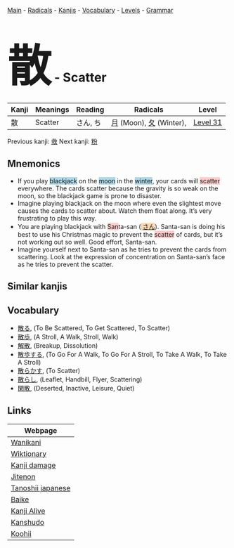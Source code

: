 <style> bigfont {font-size: 100px}</style>
[Main](../README.md) -
[Radicals](../radicals.md) -
[Kanjis](../kanjis.md) -
[Vocabulary](../vocabulary.md) -
[Levels](../levels.md) -
[Grammar](../grammar.md)
# <bigfont> 散</bigfont> - Scatter 

| Kanji | Meanings | Reading | Radicals | Level |
| --- | --- | --- | --- | --- |
| 散 | Scatter | さん, ち | [月](../radicals/月.md) (Moon), [夂](../radicals/夂.md) (Winter),  | [Level 31](../levels/wk_level31.md) |

Previous kanji: [救](救.md) Next kanji: [粉](粉.md) 

## Mnemonics
 * If you play <span style="background-color:#ADD8E6"> blackjack</span> on the <span style="background-color:#ADD8E6"> moon</span> in the <span style="background-color:#ADD8E6"> winter</span>, your cards will <span style="background-color:#ffcccb"> scatter</span> everywhere. The cards scatter because the gravity is so weak on the moon, so the blackjack game is prone to disaster.
* Imagine playing blackjack on the moon where even the slightest move causes the cards to scatter about. Watch them float along. It’s very frustrating to play this way.
* You are playing blackjack with <span style="background-color:#ffcccb"> San</span>ta-san (<span style="background-color:#fed8b1"> [さん](https://jisho.org/search/さん)</span>). Santa-san is doing his best to use his Christmas magic to prevent the <span style="background-color:#ffcccb"> scatter</span> of cards, but it’s not working out so well. Good effort, Santa-san.
* Imagine yourself next to Santa-san as he tries to prevent the cards from scattering. Look at the expression of concentration on Santa-san’s face as he tries to prevent the scatter.


## Similar kanjis
 


## Vocabulary
 * [散る](../vocabulary/散.md), (To Be Scattered, To Get Scattered, To Scatter)
* [散歩](../vocabulary/散.md), (A Stroll, A Walk, Stroll, Walk)
* [解散](../vocabulary/散.md), (Breakup, Dissolution)
* [散歩する](../vocabulary/散.md), (To Go For A Walk, To Go For A Stroll, To Take A Walk, To Take A Stroll)
* [散らかす](../vocabulary/散.md), (To Scatter)
* [散らし](../vocabulary/散.md), (Leaflet, Handbill, Flyer, Scattering)
* [閑散](../vocabulary/散.md), (Deserted, Inactive, Leisure, Quiet)



## Links 

| Webpage |
| --- |
| [Wanikani          ](https://www.wanikani.com/kanji/散) |
| [Wiktionary        ](https://en.wiktionary.org/wiki/散) |
| [Kanji damage      ](http://www.kanjidamage.com/kanji/search?utf8=✓&q=散) |
| [Jitenon           ](https://jitenon.com/kanji/散) |
| [Tanoshii japanese ](https://www.tanoshiijapanese.com/dictionary/kanji.cfm?k=散) |
| [Baike             ](https://baike.baidu.com/item/散) |
| [Kanji Alive       ](https://app.kanjialive.com/散) |
| [Kanshudo          ](https://www.kanshudo.com/searchmn?q=散) |
| [Koohii            ](https://kanji.koohii.com/study/kanji/散) |
